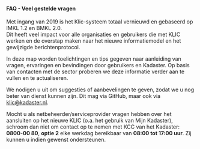 ﻿#### FAQ - Veel gestelde vragen

Met ingang van 2019 is het Klic-systeem totaal vernieuwd en gebaseerd op IMKL 1.2 en BMKL 2.0.  \
Dit heeft veel impact voor alle organisaties en gebruikers die met KLIC werken en de overstap maken naar het nieuwe informatiemodel en het gewijzigde berichtenprotocol.

In deze map worden toelichtingen en tips gegeven naar aanleiding van vragen, ervaringen en bevindingen door gebruikers en Kadaster.
Op basis van contacten met de sector proberen we deze informatie verder aan te vullen en te actualiseren.

We nodigen u uit om suggesties of aanbevelingen te geven, zodat we u nog beter van dienst kunnen zijn. Dit mag via GitHub, maar ook via klic@kadaster.nl.

Mocht u als netbeheerder/serviceprovider vragen hebben over het aansluiten op het nieuwe KLIC (o.a. het gebruik van Mijn Kadaster), schroom dan niet om contact op te nemen met
	KCC van het Kadaster: **0800-00 80**, **optie 2**
elke werkdag bereikbaar van **08:00 tot 17:00 uur**. Zij kunnen u indien gewenst ondersteunen.